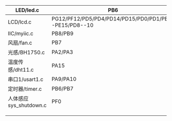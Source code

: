 | LED/led.c              | PB6                                                   |      |      |      |
| ---------------------- | ----------------------------------------------------- | ---- | ---- | ---- |
| LCD/lcd.c              | PG12/PF12/PD5/PD4/PD14/PD15/PD0/PD1/PE7--PE15/PD8--10 |      |      |      |
| IIC/myiic.c            | PB8/PB9                                               |      |      |      |
| 风扇/fan.c             | PB7                                                   |      |      |      |
| 光感/BH1750.c          | PA2/PA3                                               |      |      |      |
| 温度传感/dht11.c       | PA15                                                  |      |      |      |
| 串口1/usart1.c         | PA9/PA10                                              |      |      |      |
| 定时器/timer.c         | PB6/PB7                                               |      |      |      |
| 人体感应sys_shutdown.c | PF0                                                   |      |      |      |
|                        |                                                       |      |      |      |
|                        |                                                       |      |      |      |
|                        |                                                       |      |      |      |

